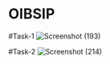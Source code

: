 # OIBSIP

#Task-1
![Screenshot (193)](https://github.com/aditibanerji/OIBSIP/assets/100026160/16046f1e-ae30-4344-87b0-49088983fac0)

#Task-2
![Screenshot (214)](https://github.com/aditibanerji/OIBSIP/assets/100026160/895a8804-dc16-4cbe-9944-15740a5b337b)

